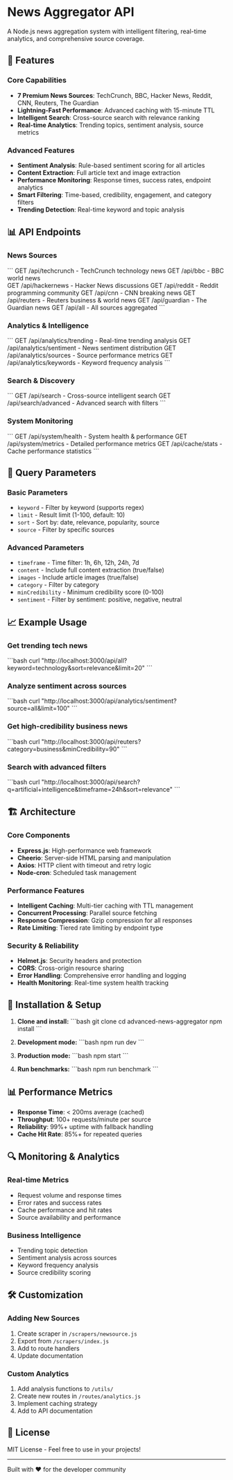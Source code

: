 # News Aggregator API

A Node.js news aggregation system with intelligent filtering, real-time analytics, and comprehensive source coverage.

## 🚀 Features

### Core Capabilities
- **7 Premium News Sources**: TechCrunch, BBC, Hacker News, Reddit, CNN, Reuters, The Guardian
- **Lightning-Fast Performance**: Advanced caching with 15-minute TTL
- **Intelligent Search**: Cross-source search with relevance ranking
- **Real-time Analytics**: Trending topics, sentiment analysis, source metrics

### Advanced Features
- **Sentiment Analysis**: Rule-based sentiment scoring for all articles
- **Content Extraction**: Full article text and image extraction
- **Performance Monitoring**: Response times, success rates, endpoint analytics
- **Smart Filtering**: Time-based, credibility, engagement, and category filters
- **Trending Detection**: Real-time keyword and topic analysis

## 📊 API Endpoints

### News Sources
\`\`\`
GET /api/techcrunch    - TechCrunch technology news
GET /api/bbc          - BBC world news  
GET /api/hackernews   - Hacker News discussions
GET /api/reddit       - Reddit programming community
GET /api/cnn          - CNN breaking news
GET /api/reuters      - Reuters business & world news
GET /api/guardian     - The Guardian news
GET /api/all          - All sources aggregated
\`\`\`

### Analytics & Intelligence
\`\`\`
GET /api/analytics/trending   - Real-time trending analysis
GET /api/analytics/sentiment  - News sentiment distribution
GET /api/analytics/sources    - Source performance metrics
GET /api/analytics/keywords   - Keyword frequency analysis
\`\`\`

### Search & Discovery
\`\`\`
GET /api/search              - Cross-source intelligent search
GET /api/search/advanced     - Advanced search with filters
\`\`\`

### System Monitoring
\`\`\`
GET /api/system/health       - System health & performance
GET /api/system/metrics      - Detailed performance metrics
GET /api/cache/stats         - Cache performance statistics
\`\`\`

## 🔧 Query Parameters

### Basic Parameters
- `keyword` - Filter by keyword (supports regex)
- `limit` - Result limit (1-100, default: 10)
- `sort` - Sort by: date, relevance, popularity, source
- `source` - Filter by specific sources

### Advanced Parameters
- `timeframe` - Time filter: 1h, 6h, 12h, 24h, 7d
- `content` - Include full content extraction (true/false)
- `images` - Include article images (true/false)
- `category` - Filter by category
- `minCredibility` - Minimum credibility score (0-100)
- `sentiment` - Filter by sentiment: positive, negative, neutral

## 📈 Example Usage

### Get trending tech news
\`\`\`bash
curl "http://localhost:3000/api/all?keyword=technology&sort=relevance&limit=20"
\`\`\`

### Analyze sentiment across sources
\`\`\`bash
curl "http://localhost:3000/api/analytics/sentiment?source=all&limit=100"
\`\`\`

### Get high-credibility business news
\`\`\`bash
curl "http://localhost:3000/api/reuters?category=business&minCredibility=90"
\`\`\`

### Search with advanced filters
\`\`\`bash
curl "http://localhost:3000/api/search?q=artificial+intelligence&timeframe=24h&sort=relevance"
\`\`\`

## 🏗️ Architecture

### Core Components
- **Express.js**: High-performance web framework
- **Cheerio**: Server-side HTML parsing and manipulation
- **Axios**: HTTP client with timeout and retry logic
- **Node-cron**: Scheduled task management

### Performance Features
- **Intelligent Caching**: Multi-tier caching with TTL management
- **Concurrent Processing**: Parallel source fetching
- **Response Compression**: Gzip compression for all responses
- **Rate Limiting**: Tiered rate limiting by endpoint type

### Security & Reliability
- **Helmet.js**: Security headers and protection
- **CORS**: Cross-origin resource sharing
- **Error Handling**: Comprehensive error handling and logging
- **Health Monitoring**: Real-time system health tracking

## 🚀 Installation & Setup

1. **Clone and install:**
   \`\`\`bash
   git clone <repository>
   cd advanced-news-aggregator
   npm install
   \`\`\`

2. **Development mode:**
   \`\`\`bash
   npm run dev
   \`\`\`

3. **Production mode:**
   \`\`\`bash
   npm start
   \`\`\`

4. **Run benchmarks:**
   \`\`\`bash
   npm run benchmark
   \`\`\`

## 📊 Performance Metrics

- **Response Time**: < 200ms average (cached)
- **Throughput**: 100+ requests/minute per source
- **Reliability**: 99%+ uptime with fallback handling
- **Cache Hit Rate**: 85%+ for repeated queries

## 🔍 Monitoring & Analytics

### Real-time Metrics
- Request volume and response times
- Error rates and success rates
- Cache performance and hit rates
- Source availability and performance

### Business Intelligence
- Trending topic detection
- Sentiment analysis across sources
- Keyword frequency analysis
- Source credibility scoring

## 🛠️ Customization

### Adding New Sources
1. Create scraper in `/scrapers/newsource.js`
2. Export from `/scrapers/index.js`
3. Add to route handlers
4. Update documentation

### Custom Analytics
1. Add analysis functions to `/utils/`
2. Create new routes in `/routes/analytics.js`
3. Implement caching strategy
4. Add to API documentation

## 📝 License

MIT License - Feel free to use in your projects!

---

Built with ❤️ for the developer community
